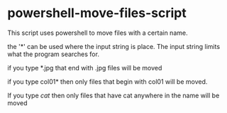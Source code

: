 # powershell-move-files-script

This script uses powershell to move files with a certain name.

the '*' can be used where the input string is place. The input string limits what the program
searches for. 

if you type *.jpg that end with .jpg files will be moved

if you type col01* then only files that begin with col01 will be moved.

If you type *cat* then only files that have cat anywhere in the name will be moved
